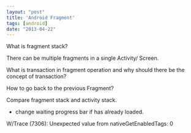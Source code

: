 ```yaml
---
layout: "post"
title: 'Android Fragment'
tags: [android]
date: "2013-04-22"
---
```


What is fragment stack?

There can be multiple fragments in a single Activity/ Screen.

What is transaction in fragment operation and why should there be the concept of transaction?

How to go back to the previous Fragment?

Compare fragment stack and activity stack.

- change waiting progress bar if has already loaded.

W/Trace (7306): Unexpected value from nativeGetEnabledTags: 0